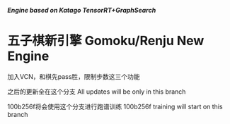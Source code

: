 ***Engine based on Katago TensorRT+GraphSearch***   
# 五子棋新引擎 Gomoku/Renju New Engine        
加入VCN，和棋先pass胜，限制步数这三个功能    

之后的更新全在这个分支 All updates will be only in this branch     

100b256f将会使用这个分支进行跑谱训练 100b256f training will start on this branch          